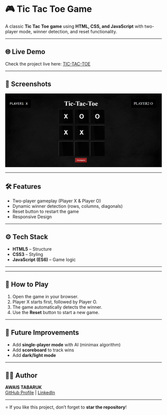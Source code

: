 # 🎮 Tic Tac Toe Game

A classic **Tic Tac Toe game** using **HTML, CSS, and JavaScript** with two-player mode, winner detection, and reset functionality.

---

## 🌐 Live Demo
Check the project live here: [TIC-TAC-TOE](https://awaistabaruk.github.io/tic-tac-toe/)

---

## 📸 Screenshots
![Tic Tac Toe Screenshot](assets/tictactoe.png)  

---

## 🛠 Features
- Two-player gameplay (Player X & Player O)  
- Dynamic winner detection (rows, columns, diagonals)  
- Reset button to restart the game
- Responsive Design

---

## ⚙️ Tech Stack
- **HTML5** – Structure  
- **CSS3** – Styling  
- **JavaScript (ES6)** – Game logic  

---


---

## 🎯 How to Play
1. Open the game in your browser.  
2. Player X starts first, followed by Player O.  
3. The game automatically detects the winner.  
4. Use the **Reset** button to start a new game.  

---

## 📌 Future Improvements
- Add **single-player mode** with AI (minimax algorithm)  
- Add **scoreboard** to track wins  
- Add **dark/light mode**  

---

## 👨‍💻 Author
**AWAIS TABARUK**  
[GitHub Profile]( https://github.com/Awaistabaruk) | [LinkedIn](https://www.linkedin.com/in/awais-tabaruk-6a0b31327)

---

⭐ If you like this project, don’t forget to **star the repository**!
